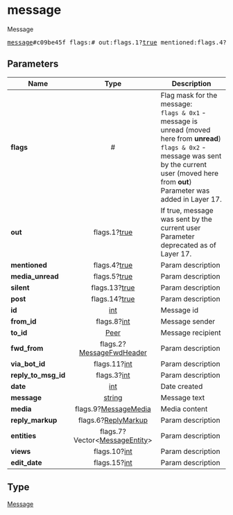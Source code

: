 # message

Message

<pre>
<a href="../constructor/message.md">message</a>#c09be45f flags:# out:flags.1?<a href="../type/true.md">true</a> mentioned:flags.4?<a href="../type/true.md">true</a> media_unread:flags.5?<a href="../type/true.md">true</a> silent:flags.13?<a href="../type/true.md">true</a> post:flags.14?<a href="../type/true.md">true</a> id:<a href="../type/int.md">int</a> from_id:flags.8?<a href="../type/int.md">int</a> to_id:<a href="../type/Peer.md">Peer</a> fwd_from:flags.2?<a href="../type/MessageFwdHeader.md">MessageFwdHeader</a> via_bot_id:flags.11?<a href="../type/int.md">int</a> reply_to_msg_id:flags.3?<a href="../type/int.md">int</a> date:<a href="../type/int.md">int</a> message:<a href="../type/string.md">string</a> media:flags.9?<a href="../type/MessageMedia.md">MessageMedia</a> reply_markup:flags.6?<a href="../type/ReplyMarkup.md">ReplyMarkup</a> entities:flags.7?Vector&lt;<a href="../type/MessageEntity.md">MessageEntity</a>&gt; views:flags.10?<a href="../type/int.md">int</a> edit_date:flags.15?<a href="../type/int.md">int</a> = <a href="../type/Message.md">Message</a>;
</pre>
## Parameters

| Name | Type | Description |
|------|:----:|-------------|
| **flags** | # | Flag mask for the message:<br> `flags & 0x1` - message is unread (moved here from **unread**)<br> `flags & 0x2` - message was sent by the current user (moved here from **out**)<br> Parameter was added in Layer 17. |
| **out** | flags.1?<a href="../type/true.md">true</a> | If true, message was sent by the current user<br> Parameter deprecated as of Layer 17. |
| **mentioned** | flags.4?<a href="../type/true.md">true</a> | Param description |
| **media_unread** | flags.5?<a href="../type/true.md">true</a> | Param description |
| **silent** | flags.13?<a href="../type/true.md">true</a> | Param description |
| **post** | flags.14?<a href="../type/true.md">true</a> | Param description |
| **id** | <a href="../type/int.md">int</a> | Message id |
| **from_id** | flags.8?<a href="../type/int.md">int</a> | Message sender |
| **to_id** | <a href="../type/Peer.md">Peer</a> | Message recipient |
| **fwd_from** | flags.2?<a href="../type/MessageFwdHeader.md">MessageFwdHeader</a> | Param description |
| **via_bot_id** | flags.11?<a href="../type/int.md">int</a> | Param description |
| **reply_to_msg_id** | flags.3?<a href="../type/int.md">int</a> | Param description |
| **date** | <a href="../type/int.md">int</a> | Date created |
| **message** | <a href="../type/string.md">string</a> | Message text |
| **media** | flags.9?<a href="../type/MessageMedia.md">MessageMedia</a> | Media content |
| **reply_markup** | flags.6?<a href="../type/ReplyMarkup.md">ReplyMarkup</a> | Param description |
| **entities** | flags.7?Vector&lt;<a href="../type/MessageEntity.md">MessageEntity</a>&gt; | Param description |
| **views** | flags.10?<a href="../type/int.md">int</a> | Param description |
| **edit_date** | flags.15?<a href="../type/int.md">int</a> | Param description |

## Type

<a href="../type/Message.md">Message</a>
